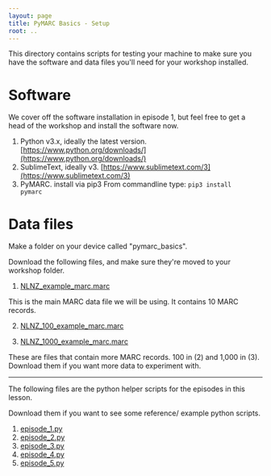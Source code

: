 ```yaml
---
layout: page
title: PyMARC Basics - Setup
root: ..
---
```


This directory contains scripts for testing your machine to make sure
you have the software and data files you'll need for your workshop installed.

# Software

We cover off the software installation in episode 1, but feel free to get a head of the workshop and install the software now. 

1. Python v3.x, ideally the latest version. [https://www.python.org/downloads/](https://www.python.org/downloads/)
2. SublimeText, ideally v3. [https://www.sublimetext.com/3](https://www.sublimetext.com/3)
3. PyMARC. install via pip3 
	From commandline type: <code>pip3 install pymarc</code> 

# Data files

Make a folder on your device called "pymarc_basics". 

Download the following files, and make sure they're moved to your workshop folder.

1.  [NLNZ_example_marc.marc](NLNZ_example_marc.marc)

This is the main MARC data file we will be using. It contains 10 MARC records. 

2. [NLNZ_100_example_marc.marc](NLNZ_100_example_marc.marc)

3. [NLNZ_1000_example_marc.marc](NLNZ_1000_example_marc.marc)

These are files that contain more MARC records. 100 in (2) and 1,000 in (3). Download them if you want more data to experiment with. 

________

The following files are the python helper scripts for the episodes in this lesson. 

Download them if you want to see some reference/ example python scripts. 

1.  [episode_1.py](/setup/episode_1.py)
2.	[episode_2.py](/setup/episode_2.py)
3.	[episode_3.py](/setup/episode_3.py)
4.	[episode_4.py](/setup/episode_4.py)
5.	[episode_5.py](/setup/episode_5.py)
